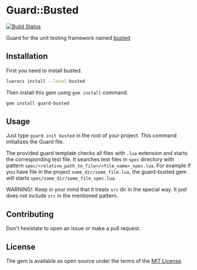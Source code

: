 # Guard::Busted
[![Build Status](https://travis-ci.com/pjezusek/guard-busted.svg?branch=master)](https://travis-ci.com/pjezusek/guard-busted)

Guard for the unit testing framework named [busted](http://olivinelabs.com/busted/)

## Installation

First you need to install busted.

```bash
luarocs install --local busted
```

Then install this gem using `gem install` command.

```bash
gem install guard-busted
```

## Usage

Just type `guard init busted` in the root of your project.
This command initializes the Guard file.

The provided guard template checks all files with `.lua` extension and starts the corresponding test file.
It searches test files in `spec` directory with pattern `spec/<relative_path_to_file>/<file_name>_spec.lua`.
For example if you have file in the project `some_dir/some_file.lua`, the guard-busted gem will starts `spec/some_dir/some_file_spec.lua`.

WARNING!: Keep in your mind that it treats `src` dir in the special way.
It just does not include `src` in the mentioned pattern.


## Contributing

Don't hesistate to open an issue or make a pull request.

## License

The gem is available as open source under the terms of the [MIT License](http://opensource.org/licenses/MIT).
